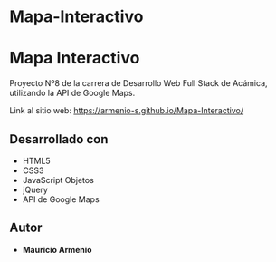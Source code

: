 # Mapa-Interactivo



# Mapa Interactivo

Proyecto Nº8 de la carrera de Desarrollo Web Full Stack de Acámica, utilizando la API de Google Maps.

Link al sitio web: https://armenio-s.github.io/Mapa-Interactivo/

## Desarrollado con

* HTML5
* CSS3
* JavaScript Objetos
* jQuery
* API de Google Maps

## Autor

* **Mauricio Armenio**

